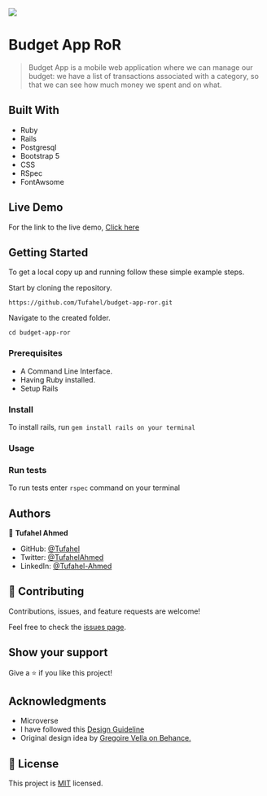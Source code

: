 ![](https://img.shields.io/badge/Microverse-blueviolet)

# Budget App RoR

> Budget App is a mobile web application where we can manage our budget: we have a list of transactions associated with a category, so that we can see how much money we spent and on what.


## Built With

- Ruby
- Rails
- Postgresql
- Bootstrap 5
- CSS
- RSpec
- FontAwsome

## Live Demo
For the link to the live demo, [Click here](https://mysterious-mountain-41910.herokuapp.com/)

## Getting Started


To get a local copy up and running follow these simple example steps.

Start by cloning the repository.

`https://github.com/Tufahel/budget-app-ror.git`

Navigate to the created folder.

`cd budget-app-ror`

### Prerequisites

- A Command Line Interface.
- Having Ruby installed.
- Setup Rails

### Install

To install rails, run `gem install rails on your terminal`

### Usage

### Run tests

To run tests enter `rspec` command on your terminal

## Authors

👤 **Tufahel Ahmed**

- GitHub: [@Tufahel](https://github.com/Tufahel)
- Twitter: [@TufahelAhmed](https://twitter.com/TufahelAhmed)
- LinkedIn: [@Tufahel-Ahmed](https://www.linkedin.com/in/tufahel-ahmed/)

## 🤝 Contributing

Contributions, issues, and feature requests are welcome!

Feel free to check the [issues page](../../issues/).

## Show your support

Give a ⭐️ if you like this project!

## Acknowledgments

- Microverse
- I have followed this [Design Guideline](https://www.behance.net/gallery/19759151/Snapscan-iOs-design-and-branding?tracking_source=)
- Original design idea by [Gregoire Vella on Behance.](https://www.behance.net/gregoirevella)

## 📝 License

This project is [MIT](./MIT.md) licensed.
